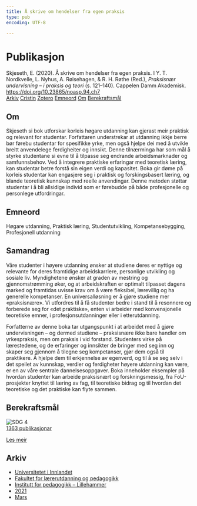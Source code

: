 ```yaml
---
title: Å skrive om hendelser fra egen praksis
type: pub
encoding: UTF-8

---
```

<h1>Publikasjon</h1>
<article id="csl-bib-container-Y7BV24MM" class="csl-bib-container">
  <div class="csl-bib-body"> <div class="csl-entry">Skjeseth, E. (2020). Å skrive om hendelser fra egen praksis. I Y. T. Nordkvelle, L. Nyhus, A. Røisehagen, &#38; R. H. Røthe (Red.), <i>Praksisnær undervisning – i praksis og teori</i> (s. 121–140). Cappelen Damm Akademisk. <a href="https://doi.org/10.23865/noasp.94.ch7">https://doi.org/10.23865/noasp.94.ch7</a></div> </div>
  <div class="csl-bib-buttons">
    <a href="#taxonomy-article-Y7BV24MM" alt="archive" class="csl-bib-button">Arkiv</a>
    <a href="https://app.cristin.no/results/show.jsf?id=1894471" alt="Cristin" class="csl-bib-button">Cristin</a>
    <a href="http://zotero.org/groups/5881554/items/Y7BV24MM" alt="Zotero" class="csl-bib-button">Zotero</a>
    <a href="#keywords-article-Y7BV24MM" alt="keywords" class="csl-bib-button">Emneord</a>
    <a href="#about-article-Y7BV24MM" alt="about_pub" class="csl-bib-button">Om</a>
    <a href="#sdg-article-Y7BV24MM" alt="sdg" class="csl-bib-button">Berekraftsmål</a>
  </div>
  <div id="csl-bib-meta-container-Y7BV24MM"></div>
</article>
<div id="csl-bib-meta-Y7BV24MM" class="csl-bib-meta">
  <article id="about-article-Y7BV24MM" class="about_pub-article">
    <h1>Om</h1>
    Skjeseth si bok utforskar korleis høgare utdanning kan gjerast meir praktisk og relevant for studentar. Forfattaren understrekar at utdanning ikkje berre bør førebu studentar for spesifikke yrke, men også hjelpe dei med å utvikle breitt anvendelege ferdigheiter og innsikt. Denne tilnærminga har som mål å styrke studentane si evne til å tilpasse seg endrande arbeidsmarknader og samfunnsbehov. Ved å integrere praktiske erfaringar med teoretisk læring, kan studentar betre forstå sin eigen verdi og kapasitet. Boka gir døme på korleis studentar kan engasjere seg i praktisk og forskingsbasert læring, og blande teoretisk kunnskap med reelle anvendingar. Denne metoden støttar studentar i å bli allsidige individ som er førebudde på både profesjonelle og personlege utfordringar.
  </article>
  <article id="keywords-article-Y7BV24MM" class="keywords-article">
    <h1>Emneord</h1>
    Høgare utdanning, Praktisk læring, Studentutvikling, Kompetansebygging, Profesjonell utdanning
  </article>
  <article id="abstract-article-Y7BV24MM" class="abstract-article">
    <h1>Samandrag</h1>
    Våre studenter i høyere utdanning ønsker at studiene deres er nyttige og relevante for deres framtidige arbeidskarriere, personlige utvikling og sosiale liv. Myndighetene ønsker at graden av mestring og gjennomstrømming øker, og at arbeidskraften er optimalt tilpasset dagens marked og framtidas uvisse krav om å være fleksibel, lærevillig og ha generelle kompetanser. En universalløsning er å gjøre studiene mer «praksisnære». Vi utfordres til å få studenter bedre i stand til å resonnere og forberede seg for «det praktiske», enten vi arbeider med konvensjonelle teoretiske emner, i profesjonsutdanninger eller i etterutdanning. 
 
Forfatterne av denne boka tar utgangspunkt i at arbeidet med å gjøre undervisningen – og dermed studiene – praksisnære ikke bare handler om yrkespraksis, men om praksis i vid forstand. Studenters virke på lærestedene, og de erfaringer og innsikter de bringer med seg inn og skaper seg gjennom å tilegne seg kompetanser, gjør dem også til praktikere. Å hjelpe dem til erkjennelse av egenverd, og til å se seg selv i det speilet av kunnskap, verdier og ferdigheter høyere utdanning kan være, er en av våre sentrale dannelsesoppgaver. Boka inneholder eksempler på hvordan studenter kan arbeide praksisnært og forskningsmessig, fra FoU-prosjekter knyttet til læring av fag, til teoretiske bidrag og til hvordan det teoretiske og det praktiske kan flyte sammen.
  </article>
  <article id="sdg-article-Y7BV24MM" class="sdg-article">
    <h1>Berekraftsmål</h1>
    <div class="sdg-container"><div id="sdg4" class="sdg">
        <img src="{{< params subfolder >}}images/sdg/sdg04_nn.png" class="image" alt="SDG 4">
        <div class="sdg-overlay">
          <a href="{{< params subfolder >}}nn/archive/?sdg=4#archive" class="sdg-publication-count"><span>1363</span> publikasjonar</a>
          <p><a href="https://fn.no/om-fn/fns-baerekraftsmaal/god-utdanning?lang=nno-NO" class="sdg-read-more">Les meir</a></p>
        </div>
      </div></div>
  </article>
  <article id="taxonomy-article-Y7BV24MM" class="taxonomy-article">
    <h1>Arkiv</h1>
    <ul>
      <li><a href="{{< params subfolder >}}nn/archive/?key=3DCRN523">Universitetet i Innlandet</a></li>
      <li><a href="{{< params subfolder >}}nn/archive/?key=WYNZA47F">Fakultet for lærerutdanning og pedagogikk</a></li>
      <li><a href="{{< params subfolder >}}nn/archive/?key=L8MA547R">Institutt for pedagogikk – Lillehammer</a></li>
      <li><a href="{{< params subfolder >}}nn/archive/?key=MD94ZHP9">2021</a></li>
      <li><a href="{{< params subfolder >}}nn/archive/?key=PNYCYT7K">Mars</a></li>
    </ul>
  </article>
</div>
